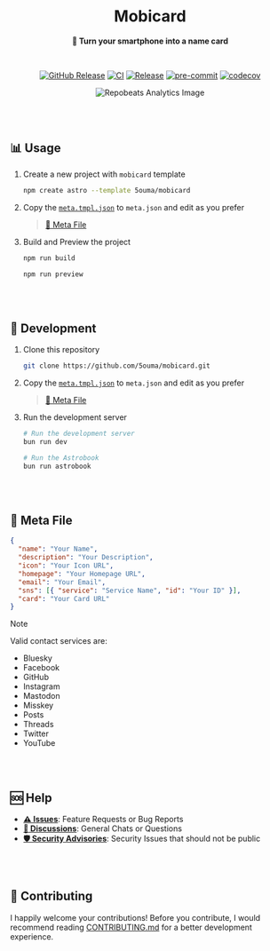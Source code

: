<h1 align="center">Mobicard</h1>

<div align="center">

**📇 Turn your smartphone into a name card**

<br />

[![GitHub Release](https://img.shields.io/github/v/release/5ouma/mobicard?style=flat-square)](https://github.com/5ouma/mobicard/releases)
[![CI](https://img.shields.io/github/actions/workflow/status/5ouma/mobicard/ci.yml?label=ci&style=flat-square)](https://github.com/5ouma/mobicard/actions/workflows/ci.yml)
[![Release](https://img.shields.io/github/actions/workflow/status/5ouma/mobicard/release.yml?label=release&style=flat-square)](https://github.com/5ouma/mobicard/actions/workflows/release.yml)
[![pre-commit](https://img.shields.io/github/actions/workflow/status/5ouma/mobicard/pre-commit.yml?label=pre-commit&style=flat-square)](https://github.com/5ouma/mobicard/actions/workflows/pre-commit.yml)
[![codecov](https://codecov.io/github/5ouma/mobicard/graph/badge.svg)](https://codecov.io/github/5ouma/mobicard)

![Repobeats Analytics Image](https://repobeats.axiom.co/api/embed/3d399f151e4fca968a226771b22d4ce8fc372183.svg)

</div>

<br /><br />

## 📊 Usage

1. Create a new project with `mobicard` template

   ```sh
   npm create astro --template 5ouma/mobicard
   ```

2. Copy the [`meta.tmpl.json`] to `meta.json` and edit as you prefer

   > [👾 Meta File](#-meta-file)

3. Build and Preview the project

   ```sh
   npm run build
   ```

   ```sh
   npm run preview
   ```

<br /><br />

## 🔨 Development

1. Clone this repository

   ```sh
   git clone https://github.com/5ouma/mobicard.git
   ```

2. Copy the [`meta.tmpl.json`] to `meta.json` and edit as you prefer

   > [👾 Meta File](#-meta-file)

3. Run the development server

   ```sh
   # Run the development server
   bun run dev
   ```

   ```sh
   # Run the Astrobook
   bun run astrobook
   ```

<br /><br />

## 👾 Meta File

```json
{
  "name": "Your Name",
  "description": "Your Description",
  "icon": "Your Icon URL",
  "homepage": "Your Homepage URL",
  "email": "Your Email",
  "sns": [{ "service": "Service Name", "id": "Your ID" }],
  "card": "Your Card URL"
}
```

[`meta.tmpl.json`]: ../meta.tmpl.json

> [!NOTE]
> Valid contact services are:
>
> - Bluesky
> - Facebook
> - GitHub
> - Instagram
> - Mastodon
> - Misskey
> - Posts
> - Threads
> - Twitter
> - YouTube

<br /><br />

## 🆘 Help

- [**⚠️ Issues**]: Feature Requests or Bug Reports
- [**💬 Discussions**]: General Chats or Questions
- [**🛡️ Security Advisories**]: Security Issues that should not be public

[**⚠️ Issues**]: https://github.com/5ouma/mobicard/issues/new/choose
[**💬 Discussions**]: https://github.com/5ouma/mobicard/discussions/new/choose
[**🛡️ Security Advisories**]: https://github.com/5ouma/mobicard/security/advisories/new

<br /><br />

## 🎽 Contributing

I happily welcome your contributions!
Before you contribute,
I would recommend reading [CONTRIBUTING.md](./CONTRIBUTING.md)
for a better development experience.
